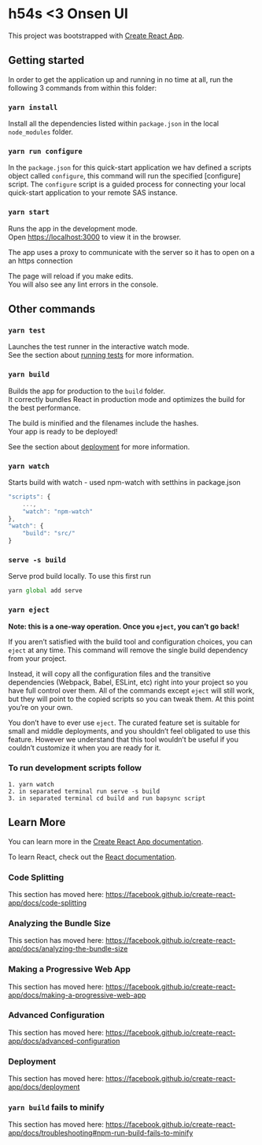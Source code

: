 # h54s <3 Onsen UI

This project was bootstrapped with [Create React App](https://github.com/facebook/create-react-app).

## Getting started
In order to get the application up and running in no time at all, run the following 3 commands from within this folder:

### `yarn install` 
Install all the dependencies listed within `package.json` in the local `node_modules` folder.

### `yarn run configure`
In the `package.json` for this quick-start application we hav defined a scripts object called `configure`, this command will run the specified [configure] script. The `configure` script is a guided process for connecting your local quick-start application to your remote SAS instance.

### `yarn start`
Runs the app in the development mode.<br />
Open [https://localhost:3000](https://localhost:3000) to view it in the browser.

The app uses a proxy to communicate with the server so it has to open on a an https connection

The page will reload if you make edits.<br />
You will also see any lint errors in the console.


## Other commands

### `yarn test`

Launches the test runner in the interactive watch mode.<br />
See the section about [running tests](https://facebook.github.io/create-react-app/docs/running-tests) for more information.

### `yarn build`

Builds the app for production to the `build` folder.<br />
It correctly bundles React in production mode and optimizes the build for the best performance.

The build is minified and the filenames include the hashes.<br />
Your app is ready to be deployed!

See the section about [deployment](https://facebook.github.io/create-react-app/docs/deployment) for more information.

### `yarn watch`

Starts build with watch - used npm-watch with setthins in package.json
```javascript
"scripts": {
	...,
	"watch": "npm-watch"
},
"watch": {
	"build": "src/"
}
```

### `serve -s build`
Serve prod build locally. To use this first run
```javascript
yarn global add serve
```

### `yarn eject`

**Note: this is a one-way operation. Once you `eject`, you can’t go back!**

If you aren’t satisfied with the build tool and configuration choices, you can `eject` at any time. This command will remove the single build dependency from your project.

Instead, it will copy all the configuration files and the transitive dependencies (Webpack, Babel, ESLint, etc) right into your project so you have full control over them. All of the commands except `eject` will still work, but they will point to the copied scripts so you can tweak them. At this point you’re on your own.

You don’t have to ever use `eject`. The curated feature set is suitable for small and middle deployments, and you shouldn’t feel obligated to use this feature. However we understand that this tool wouldn’t be useful if you couldn’t customize it when you are ready for it.

### To run development scripts follow
```text
1. yarn watch
2. in separated terminal run serve -s build
3. in separated terminal cd build and run bapsync script
```

## Learn More

You can learn more in the [Create React App documentation](https://facebook.github.io/create-react-app/docs/getting-started).

To learn React, check out the [React documentation](https://reactjs.org/).

### Code Splitting

This section has moved here: https://facebook.github.io/create-react-app/docs/code-splitting

### Analyzing the Bundle Size

This section has moved here: https://facebook.github.io/create-react-app/docs/analyzing-the-bundle-size

### Making a Progressive Web App

This section has moved here: https://facebook.github.io/create-react-app/docs/making-a-progressive-web-app

### Advanced Configuration

This section has moved here: https://facebook.github.io/create-react-app/docs/advanced-configuration

### Deployment

This section has moved here: https://facebook.github.io/create-react-app/docs/deployment

### `yarn build` fails to minify

This section has moved here: https://facebook.github.io/create-react-app/docs/troubleshooting#npm-run-build-fails-to-minify
